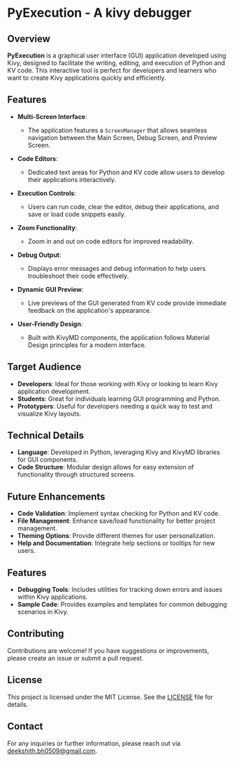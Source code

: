 # PyExecution - A kivy debugger

## Overview
**PyExecution** is a graphical user interface (GUI) application developed using Kivy, designed to facilitate the writing, editing, and execution of Python and KV code. This interactive tool is perfect for developers and learners who want to create Kivy applications quickly and efficiently.

## Features

- **Multi-Screen Interface**: 
  - The application features a `ScreenManager` that allows seamless navigation between the Main Screen, Debug Screen, and Preview Screen.

- **Code Editors**: 
  - Dedicated text areas for Python and KV code allow users to develop their applications interactively.

- **Execution Controls**: 
  - Users can run code, clear the editor, debug their applications, and save or load code snippets easily.

- **Zoom Functionality**: 
  - Zoom in and out on code editors for improved readability.

- **Debug Output**: 
  - Displays error messages and debug information to help users troubleshoot their code effectively.

- **Dynamic GUI Preview**: 
  - Live previews of the GUI generated from KV code provide immediate feedback on the application's appearance.

- **User-Friendly Design**: 
  - Built with KivyMD components, the application follows Material Design principles for a modern interface.

## Target Audience

- **Developers**: Ideal for those working with Kivy or looking to learn Kivy application development.
- **Students**: Great for individuals learning GUI programming and Python.
- **Prototypers**: Useful for developers needing a quick way to test and visualize Kivy layouts.

## Technical Details

- **Language**: Developed in Python, leveraging Kivy and KivyMD libraries for GUI components.
- **Code Structure**: Modular design allows for easy extension of functionality through structured screens.

## Future Enhancements

- **Code Validation**: Implement syntax checking for Python and KV code.
- **File Management**: Enhance save/load functionality for better project management.
- **Theming Options**: Provide different themes for user personalization.
- **Help and Documentation**: Integrate help sections or tooltips for new users.
## Features

- **Debugging Tools**: Includes utilities for tracking down errors and issues within Kivy applications.
- **Sample Code**: Provides examples and templates for common debugging scenarios in Kivy.

## Contributing
Contributions are welcome! If you have suggestions or improvements, please create an issue or submit a pull request.

## License
This project is licensed under the MIT License. See the [LICENSE](LICENSE) file for details.

## Contact
For any inquiries or further information, please reach out via deekshith.bh0509@gmail.com.
